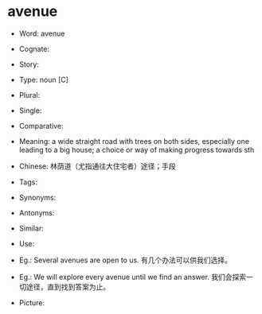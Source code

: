# avenue

- Word: avenue
- Cognate: 
- Story: 

- Type: noun [C]
- Plural: 
- Single: 
- Comparative: 
- Meaning: a wide straight road with trees on both sides, especially one leading to a big house; a choice or way of making progress towards sth
- Chinese: 林荫道（尤指通往大住宅者）途径；手段
- Tags: 
- Synonyms: 
- Antonyms: 
- Similar: 
- Use: 
- Eg.: Several avenues are open to us. 有几个办法可以供我们选择。
- Eg.: We will explore every avenue until we find an answer. 我们会探索一切途径，直到找到答案为止。
- Picture: 

